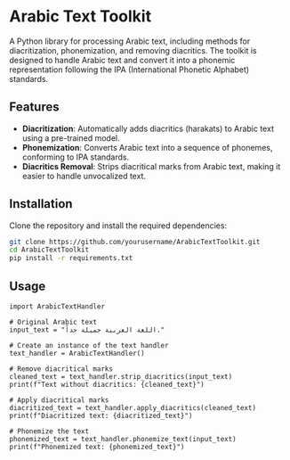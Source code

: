 # Arabic Text Toolkit

A Python library for processing Arabic text, including methods for diacritization, phonemization, and removing diacritics. The toolkit is designed to handle Arabic text and convert it into a phonemic representation following the IPA (International Phonetic Alphabet) standards.

## Features

- **Diacritization**: Automatically adds diacritics (harakats) to Arabic text using a pre-trained model.
- **Phonemization**: Converts Arabic text into a sequence of phonemes, conforming to IPA standards.
- **Diacritics Removal**: Strips diacritical marks from Arabic text, making it easier to handle unvocalized text.

## Installation

Clone the repository and install the required dependencies:

```bash
git clone https://github.com/yourusername/ArabicTextToolkit.git
cd ArabicTextToolkit
pip install -r requirements.txt
```

## Usage
```
import ArabicTextHandler

# Original Arabic text
input_text = "اللغة العربية جميلة جداً."

# Create an instance of the text handler
text_handler = ArabicTextHandler()

# Remove diacritical marks
cleaned_text = text_handler.strip_diacritics(input_text)
print(f"Text without diacritics: {cleaned_text}")

# Apply diacritical marks
diacritized_text = text_handler.apply_diacritics(cleaned_text)
print(f"Diacritized text: {diacritized_text}")

# Phonemize the text
phonemized_text = text_handler.phonemize_text(input_text)
print(f"Phonemized text: {phonemized_text}")
```
